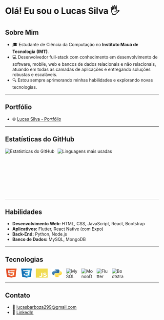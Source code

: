 # Olá! Eu sou o Lucas Silva 🖐️  

## Sobre Mim  
- 🎓 Estudante de Ciência da Computação no **Instituto Mauá de Tecnologia (IMT)**.  
- 💻 Desenvolvedor full-stack com conhecimento em desenvolvimento de software, mobile, web e bancos de dados relacionais e não relacionais, atuando em todas as camadas de aplicações e entregando soluções robustas e escaláveis.
- 🔍 Estou sempre aprimorando minhas habilidades e explorando novas tecnologias.  

---

## Portfólio  
- 🌐 [Lucas Silva - Portfólio](https://portfolio-yg0y.onrender.com/)  

---

## Estatísticas do GitHub  
<div style="display: flex; gap: 10px;">
  <img height="150" src="https://github-readme-stats.vercel.app/api?username=LucasS059&theme=radical&show_icons=true" alt="Estatísticas do GitHub">
  <img height="150" src="https://github-readme-stats.vercel.app/api/top-langs?username=LucasS059&layout=compact&langs_count=8&theme=radical" alt="Linguagens mais usadas">
</div>  

---

## Habilidades  
- **Desenvolvimento Web:** HTML, CSS, JavaScript, React, Bootstrap
- **Aplicativos:** Flutter, React Native (com Expo)
- **Back-End:** Python, Node.js
- **Banco de Dados:** MySQL, MongoDB
---

## Tecnologias  
<div style="display: flex; gap: 10px; flex-wrap: wrap;">
  <img alt="HTML" height="30" width="40" src="https://raw.githubusercontent.com/devicons/devicon/master/icons/html5/html5-original.svg">
  <img alt="CSS" height="30" width="40" src="https://raw.githubusercontent.com/devicons/devicon/master/icons/css3/css3-original.svg">
  <img alt="JavaScript" height="30" width="40" src="https://raw.githubusercontent.com/devicons/devicon/master/icons/javascript/javascript-plain.svg">
  <img alt="Python" height="30" width="40" src="https://raw.githubusercontent.com/devicons/devicon/master/icons/python/python-original.svg">
  <img alt="MySQL" height="30" width="40" src="https://cdn.jsdelivr.net/gh/devicons/devicon/icons/mysql/mysql-original-wordmark.svg">
  <img alt="MongoDB" height="30" width="40" src="https://cdn.jsdelivr.net/gh/devicons/devicon/icons/mongodb/mongodb-original-wordmark.svg">
  <img alt="Flutter" height="30" width="40" src="https://cdn.jsdelivr.net/gh/devicons/devicon/icons/flutter/flutter-original.svg">
  <img alt="Bootstrap" height="30" width="40" src="https://cdn.jsdelivr.net/gh/devicons/devicon/icons/bootstrap/bootstrap-original.svg">
</div>  

---

## Contato  
- 📧 [lucasbarboza299@gmail.com](mailto:lucasbarboza299@gmail.com)  
- 💼 [LinkedIn](https://www.linkedin.com/in/lucas-silva-barboza-a2568b285/)  
